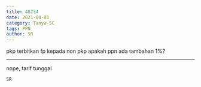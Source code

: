 ```yaml
---
title: 48734
date: 2021-04-01
category: Tanya-SC
tags: PPN
author: SR
---
```


pkp terbitkan fp kepada non pkp apakah ppn ada tambahan 1%?

---

nope, tarif tunggal

`SR`
